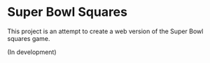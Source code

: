 # Super Bowl Squares

This project is an attempt to create a web version of the Super Bowl squares game.

(In development)


